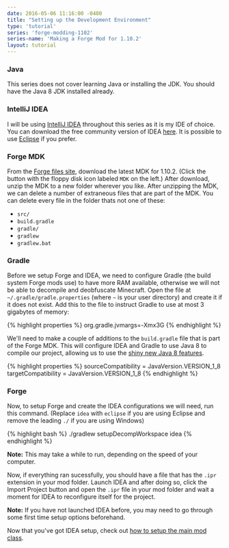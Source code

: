 ```yaml
---
date: 2016-05-06 11:16:00 -0400
title: "Setting up the Development Environment"
type: 'tutorial'
series: 'forge-modding-1102'
series-name: 'Making a Forge Mod for 1.10.2'
layout: tutorial
---
```


### Java
This series does not cover learning Java or installing the JDK. You should have the Java 8 JDK installed already.

### IntelliJ IDEA
I will be using [IntelliJ IDEA](https://jetbrains.com/idea/) throughout this series as it is my IDE of choice. You can download the free community version of IDEA [here](https://www.jetbrains.com/idea/). It is possible to use [Eclipse](https://www.eclipse.org/) if you prefer.

### Forge MDK
From the [Forge files site](http://files.minecraftforge.net/maven/net/minecraftforge/forge/index_1.10.2.html), download the latest MDK for 1.10.2. (Click the button with the floppy disk icon labeled `MDK` on the left.) After download, unzip the MDK to a new folder wherever you like. After unzipping the MDK, we can delete a number of extraneous files that are part of the MDK. You can delete every file in the folder thats not one of these:

- `src/`
- `build.gradle`
- `gradle/`
- `gradlew`
- `gradlew.bat`

### Gradle
Before we setup Forge and IDEA, we need to configure Gradle (the build system Forge mods use) to have more RAM available, otherwise we will not be able to decompile and deobfuscate Minecraft. Open the file at `~/.gradle/gradle.properties` (where `~` is your user directory) and create it if it does not exist. Add this to the file to instruct Gradle to use at most 3 gigabytes of memory:

{% highlight properties %}
org.gradle.jvmargs=-Xmx3G
{% endhighlight %}

We'll need to make a couple of additions to the `build.gradle` file that is part of the Forge MDK. This will configure IDEA and Gradle to use Java 8 to compile our project, allowing us to use the [shiny new Java 8 features](http://www.oracle.com/technetwork/java/javase/8-whats-new-2157071.html).

{% highlight properties %}
sourceCompatibility = JavaVersion.VERSION_1_8
targetCompatibility = JavaVersion.VERSION_1_8
{% endhighlight %}

### Forge
Now, to setup Forge and create the IDEA configurations we will need, run this command. (Replace `idea` with `eclipse` if you are using Eclipse and remove the leading `./` if you are using Windows)

{% highlight bash %}
./gradlew setupDecompWorkspace idea
{% endhighlight %}

**Note:** This may take a while to run, depending on the speed of your computer. 

Now, if everything ran sucessfully, you should have a file that has the `.ipr` extension in your mod folder. Launch IDEA and after doing so, click the Import Project button and open the `.ipr` file in your mod folder and wait a moment for IDEA to reconfigure itself for the project.

**Note:** If you have not launched IDEA before, you may need to go through some first time setup options beforehand.

Now that you've got IDEA setup, check out [how to setup the main mod class](/tutorials/forge-modding-1102/main-mod-class/).